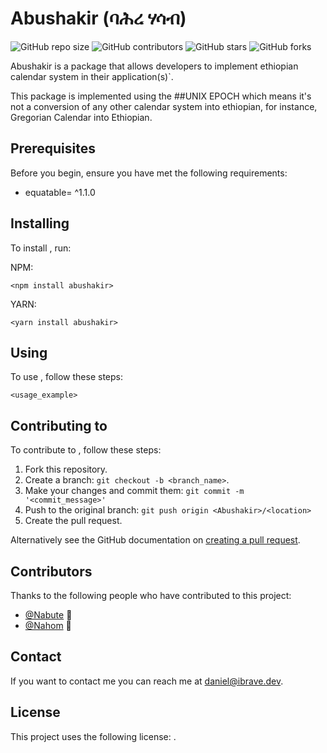 # Abushakir (ባሕረ ሃሳብ)

<!--- These are examples. See https://shields.io for others or to customize this set of shields. You might want to include dependencies, project status and licence info here --->
![GitHub repo size](https://img.shields.io/github/repo-size/Nabute/Abushakir)
![GitHub contributors](https://img.shields.io/github/contributors/Nabute/Abushakir)
![GitHub stars](https://img.shields.io/github/stars/Nabute/Abushakir?style=social)
![GitHub forks](https://img.shields.io/github/forks/Nabute/Abushakir?style=social)
<!---![Twitter Follow](https://img.shields.io/twitter/follow/danny_nigusse?style=social)--->

Abushakir is a package that allows developers to implement ethiopian calendar system in their application(s)`.

This package is implemented using the ##UNIX EPOCH which means it's not a conversion of any other calendar system into
ethiopian, for instance, Gregorian Calendar into Ethiopian.

## Prerequisites

Before you begin, ensure you have met the following requirements:
<!--- These are just example requirements. Add, duplicate or remove as required --->
* equatable= ^1.1.0

## Installing <Abushakir>

To install <Abushakir>, run:

NPM:
```
<npm install abushakir>
```

YARN:
```
<yarn install abushakir>
```
## Using <Abushakir>

To use <Abushakir>, follow these steps:

```
<usage_example>
```

<!---Add run commands and examples you think users will find useful. Provide an options reference for bonus points!--->

## Contributing to <Abushakir>
<!--- If your README is long or you have some specific process or steps you want contributors to follow, consider creating a separate CONTRIBUTING.md file--->
To contribute to <Abushakir>, follow these steps:

1. Fork this repository.
2. Create a branch: `git checkout -b <branch_name>`.
3. Make your changes and commit them: `git commit -m '<commit_message>'`
4. Push to the original branch: `git push origin <Abushakir>/<location>`
5. Create the pull request.

Alternatively see the GitHub documentation on [creating a pull request](https://help.github.com/en/github/collaborating-with-issues-and-pull-requests/creating-a-pull-request).

## Contributors

Thanks to the following people who have contributed to this project:

* [@Nabute](https://github.com/Nabute) 📖
* [@Nahom](https://github.com/icnahom) 🐛

<!---You might want to consider using something like the [All Contributors](https://github.com/all-contributors/all-contributors) specification and its [emoji key](https://allcontributors.org/docs/en/emoji-key).--->

## Contact

If you want to contact me you can reach me at <daniel@ibrave.dev>.

## License
<!--- If you're not sure which open license to use see https://choosealicense.com/--->

This project uses the following license: [<MIT>](<https://choosealicense.com/licenses/mit>).
